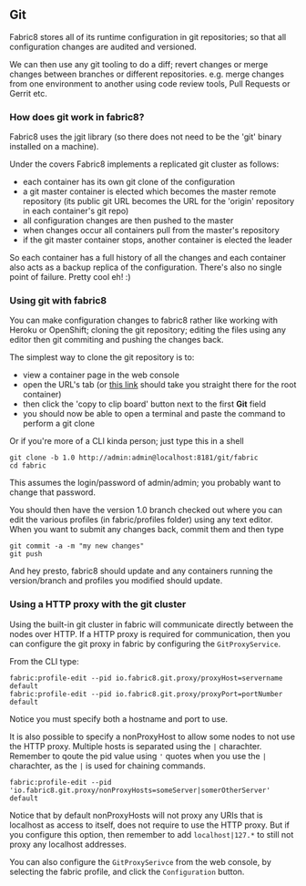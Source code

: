 ## Git

Fabric8 stores all of its runtime configuration in git repositories; so that all configuration changes are audited and versioned.

We can then use any git tooling to do a diff; revert changes or merge changes between branches or different repositories. e.g. merge changes from one environment to another using code review tools, Pull Requests or Gerrit etc.

### How does git work in fabric8?

Fabric8 uses the jgit library (so there does not need to be the 'git' binary installed on a machine).

Under the covers Fabric8 implements a replicated git cluster as follows:

* each container has its own git clone of the configuration
* a git master container is elected which becomes the master remote repository (its public git URL becomes the URL for the 'origin' repository in each container's git repo)
* all configuration changes are then pushed to the master
* when changes occur all containers pull from the master's repository
* if the git master container stops, another container is elected the leader

So each container has a full history of all the changes and each container also acts as a backup replica of the configuration. There's also no single point of failure. Pretty cool eh! :)

### Using git with fabric8

 You can make configuration changes to fabric8 rather like working with Heroku or OpenShift; cloning the git repository; editing the files using any editor then git commiting and pushing the changes back.

 The simplest way to clone the git repository is to:

 * view a container page in the web console
 * open the URL's tab (or [this link](http://localhost:8181/hawtio/index.html#/fabric/container/root?tab=URLs) should take you straight there for the root container)
 * then click the 'copy to clip board' button next to the first **Git** field
 * you should now be able to open a terminal and paste the command to perform a git clone

Or if you're more of a CLI kinda person; just type this in a shell

    git clone -b 1.0 http://admin:admin@localhost:8181/git/fabric
    cd fabric

This assumes the login/password of admin/admin; you probably want to change that password.

You should then have the version 1.0 branch checked out where you can edit the various profiles (in fabric/profiles folder) using any text editor. When you want to submit any changes back, commit them and then type

    git commit -a -m "my new changes"
    git push

And hey presto, fabric8 should update and any containers running the version/branch and profiles you modified should update.

### Using a HTTP proxy with the git cluster

Using the built-in git cluster in fabric will communicate directly between the nodes over HTTP. If a HTTP proxy is required for communication, then you can configure the git proxy in fabric by configuring the ```GitProxyService```.

From the CLI type:

    fabric:profile-edit --pid io.fabric8.git.proxy/proxyHost=servername default
    fabric:profile-edit --pid io.fabric8.git.proxy/proxyPort=portNumber default

Notice you must specify both a hostname and port to use.

It is also possible to specify a nonProxyHost to allow some nodes to not use the HTTP proxy. Multiple hosts is separated using the ```|``` charachter. Remember to qoute the pid value using ```'``` quotes when you use the ```|``` charachter, as the ```|``` is used for chaining commands.

    fabric:profile-edit --pid 'io.fabric8.git.proxy/nonProxyHosts=someServer|somerOtherServer' default

Notice that by default nonProxyHosts will not proxy any URIs that is localhost as access to itself, does not require to use the HTTP proxy.
But if you configure this option, then remember to add ```localhost|127.*``` to still not proxy any localhost addresses.

You can also configure the ```GitProxySerivce``` from the web console, by selecting the fabric profile, and click the ```Configuration``` button.